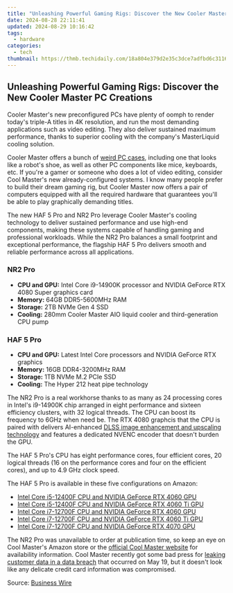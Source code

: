 ```yaml
---
title: "Unleashing Powerful Gaming Rigs: Discover the New Cooler Master PC Creations"
date: 2024-08-28 22:11:41
updated: 2024-08-29 10:16:42
tags:
  - hardware
categories:
  - tech
thumbnail: https://thmb.techidaily.com/18a804e379d2e35c3dce7adfbd6c31163356bdf9fa867d443daa8eb75630573f.jpg
---
```


## Unleashing Powerful Gaming Rigs: Discover the New Cooler Master PC Creations

Cooler Master's new preconfigured PCs have plenty of oomph to render today's triple-A titles in 4K resolution, and run the most demanding applications such as video editing. They also deliver sustained maximum performance, thanks to superior cooling with the company's MasterLiquid cooling solution.

 Cooler Master offers a bunch of [weird PC cases](https://some-knowledge.techidaily.com/foremost-gallery-storage-solutions-for-2024/), including one that looks like a robot's shoe, as well as other PC components like mice, keyboards, etc. If you're a gamer or someone who does a lot of video editing, consider Cool Master's new already-configured systems. I know many people prefer to build their dream gaming rig, but Cooler Master now offers a pair of computers equipped with all the required hardware that guarantees you'll be able to play graphically demanding titles.

 The new HAF 5 Pro and NR2 Pro leverage Cooler Master's cooling technology to deliver sustained performance and use high-end components, making these systems capable of handling gaming and professional workloads. While the NR2 Pro balances a small footprint and exceptional performance, the flagship HAF 5 Pro delivers smooth and reliable performance across all applications.

###  NR2 Pro

* **CPU and GPU:** Intel Core i9-14900K processor and NVIDIA GeForce RTX 4080 Super graphics card
* **Memory:** 64GB DDR5-5600MHz RAM
* **Storage:** 2TB NVMe Gen 4 SSD
* **Cooling:** 280mm Cooler Master AIO liquid cooler and third-generation CPU pump

###  HAF 5 Pro

* **CPU and GPU:** Latest Intel Core processors and NVIDIA GeForce RTX graphics
* **Memory:** 16GB DDR4-3200MHz RAM
* **Storage:** 1TB NVMe M.2 PCIe SSD
* **Cooling:** The Hyper 212 heat pipe technology

 The NR2 Pro is a real workhorse thanks to as many as 24 processing cores in Intel's i9-14900K chip arranged in eight performance and sixteen efficiency clusters, with 32 logical threads. The CPU can boost its frequency to 6GHz when need be. The RTX 4080 graphcis that the CPU is paired with delivers AI-enhanced [DLSS image enhancement and upscaling technology](https://fox-blue.techidaily.com/add-music-in-premiere-pro-for-2024/) and features a dedicated NVENC encoder that doesn't burden the GPU.

 The HAF 5 Pro's CPU has eight performance cores, four efficient cores, 20 logical threads (16 on the performance cores and four on the efficient cores), and up to 4.9 GHz clock speed.

 The HAF 5 Pro is available in these five configurations on Amazon:

* [Intel Core i5-12400F CPU and NVIDIA GeForce RTX 4060 GPU](https://www.amazon.com/dp/B0CN2KF7K3?tag=hotoge-20&ascsubtag=UUhtgUeUpU2004550&asc%5Frefurl=https%3A%2F%2Fwww.howtogeek.com%2Fcooler-master-nr2-pro-haf-5-pro%2F&asc%5Fcampaign=Short-Term)
* [Intel Core i5-12400F CPU and NVIDIA GeForce RTX 4060 Ti GPU](https://www.amazon.com/dp/B0CN2KF7K3?tag=hotoge-20&ascsubtag=UUhtgUeUpU2004550&asc%5Frefurl=https%3A%2F%2Fwww.howtogeek.com%2Fcooler-master-nr2-pro-haf-5-pro%2F&asc%5Fcampaign=Short-Term)
* [Intel Core i7-12700F CPU and NVIDIA GeForce RTX 4060 GPU](https://www.amazon.com/dp/B0CN2TFGLH?tag=hotoge-20&ascsubtag=UUhtgUeUpU2004550&asc%5Frefurl=https%3A%2F%2Fwww.howtogeek.com%2Fcooler-master-nr2-pro-haf-5-pro%2F&asc%5Fcampaign=Short-Term)
* [Intel Core i7-12700F CPU and NVIDIA GeForce RTX 4060 Ti GPU](https://www.amazon.com/dp/B0CN27YLJH?tag=hotoge-20&ascsubtag=UUhtgUeUpU2004550&asc%5Frefurl=https%3A%2F%2Fwww.howtogeek.com%2Fcooler-master-nr2-pro-haf-5-pro%2F&asc%5Fcampaign=Short-Term)
* [Intel Core i7-12700F CPU and NVIDIA GeForce RTX 4070 GPU](https://www.amazon.com/dp/B0CN2VGWNJ?tag=hotoge-20&ascsubtag=UUhtgUeUpU2004550&asc%5Frefurl=https%3A%2F%2Fwww.howtogeek.com%2Fcooler-master-nr2-pro-haf-5-pro%2F&asc%5Fcampaign=Short-Term)

 The NR2 Pro was unavailable to order at publication time, so keep an eye on Cool Master's Amazon store or the [official Cool Master website](https://www.coolermaster.com/) for availability information. Cool Master recently got some bad press for [leaking customer data in a data breach](https://facebook-video-footage.techidaily.com/new-prime-video-to-text-technology-now/) that occurred on May 19, but it doesn't look like any delicate credit card information was compromised.

 Source: [Business Wire](https://www.businesswire.com/news/home/20240730840043/en/Cooler-Master-Unveils-Two-New-Prebuilt-PCs)

<ins class="adsbygoogle"
     style="display:block"
     data-ad-format="autorelaxed"
     data-ad-client="ca-pub-7571918770474297"
     data-ad-slot="1223367746"></ins>



<ins class="adsbygoogle"
     style="display:block"
     data-ad-client="ca-pub-7571918770474297"
     data-ad-slot="8358498916"
     data-ad-format="auto"
     data-full-width-responsive="true"></ins>

